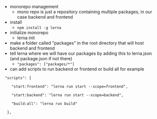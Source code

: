 - monorepo management
	- mono repo is just a repository containing multiple packages, in our case backend and frontend
- install
	- `npm install -g lerna`
- initialize monorepo
	- lerna init
- make a folder called "packages" in the root directory that will host backend and frontend
- tell lerna where we will have our packages by adding this to lerna.json (and package.json if not there)
	- `"packages": ["packages/*"]`
- can add scripts to run backend or frontend or build all for example
```
 "scripts": {

    "start:frontend": "lerna run start --scope=frontend",

    "start:backend": "lerna run start --scope=backend",

    "build:all": "lerna run build"

  },
```
